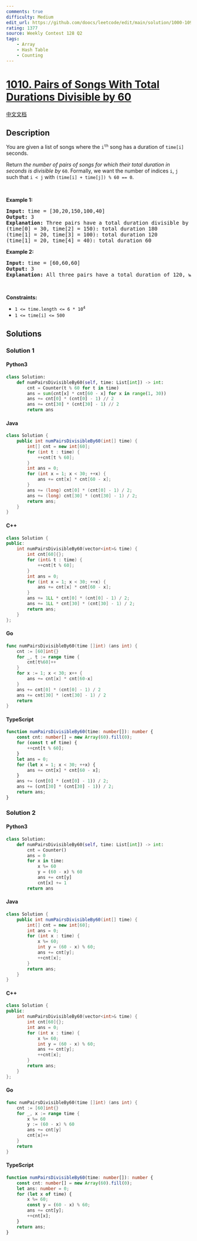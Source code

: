 ```yaml
---
comments: true
difficulty: Medium
edit_url: https://github.com/doocs/leetcode/edit/main/solution/1000-1099/1010.Pairs%20of%20Songs%20With%20Total%20Durations%20Divisible%20by%2060/README_EN.md
rating: 1377
source: Weekly Contest 128 Q2
tags:
    - Array
    - Hash Table
    - Counting
---
```


<!-- problem:start -->

# [1010. Pairs of Songs With Total Durations Divisible by 60](https://leetcode.com/problems/pairs-of-songs-with-total-durations-divisible-by-60)

[中文文档](/solution/1000-1099/1010.Pairs%20of%20Songs%20With%20Total%20Durations%20Divisible%20by%2060/README.md)

## Description

<!-- description:start -->

<p>You are given a list of songs where the <code>i<sup>th</sup></code> song has a duration of <code>time[i]</code> seconds.</p>

<p>Return <em>the number of pairs of songs for which their total duration in seconds is divisible by</em> <code>60</code>. Formally, we want the number of indices <code>i</code>, <code>j</code> such that <code>i &lt; j</code> with <code>(time[i] + time[j]) % 60 == 0</code>.</p>

<p>&nbsp;</p>
<p><strong class="example">Example 1:</strong></p>

<pre>
<strong>Input:</strong> time = [30,20,150,100,40]
<strong>Output:</strong> 3
<strong>Explanation:</strong> Three pairs have a total duration divisible by 60:
(time[0] = 30, time[2] = 150): total duration 180
(time[1] = 20, time[3] = 100): total duration 120
(time[1] = 20, time[4] = 40): total duration 60
</pre>

<p><strong class="example">Example 2:</strong></p>

<pre>
<strong>Input:</strong> time = [60,60,60]
<strong>Output:</strong> 3
<strong>Explanation:</strong> All three pairs have a total duration of 120, which is divisible by 60.
</pre>

<p>&nbsp;</p>
<p><strong>Constraints:</strong></p>

<ul>
	<li><code>1 &lt;= time.length &lt;= 6 * 10<sup>4</sup></code></li>
	<li><code>1 &lt;= time[i] &lt;= 500</code></li>
</ul>

<!-- description:end -->

## Solutions

<!-- solution:start -->

### Solution 1

<!-- tabs:start -->

#### Python3

```python
class Solution:
    def numPairsDivisibleBy60(self, time: List[int]) -> int:
        cnt = Counter(t % 60 for t in time)
        ans = sum(cnt[x] * cnt[60 - x] for x in range(1, 30))
        ans += cnt[0] * (cnt[0] - 1) // 2
        ans += cnt[30] * (cnt[30] - 1) // 2
        return ans
```

#### Java

```java
class Solution {
    public int numPairsDivisibleBy60(int[] time) {
        int[] cnt = new int[60];
        for (int t : time) {
            ++cnt[t % 60];
        }
        int ans = 0;
        for (int x = 1; x < 30; ++x) {
            ans += cnt[x] * cnt[60 - x];
        }
        ans += (long) cnt[0] * (cnt[0] - 1) / 2;
        ans += (long) cnt[30] * (cnt[30] - 1) / 2;
        return ans;
    }
}
```

#### C++

```cpp
class Solution {
public:
    int numPairsDivisibleBy60(vector<int>& time) {
        int cnt[60]{};
        for (int& t : time) {
            ++cnt[t % 60];
        }
        int ans = 0;
        for (int x = 1; x < 30; ++x) {
            ans += cnt[x] * cnt[60 - x];
        }
        ans += 1LL * cnt[0] * (cnt[0] - 1) / 2;
        ans += 1LL * cnt[30] * (cnt[30] - 1) / 2;
        return ans;
    }
};
```

#### Go

```go
func numPairsDivisibleBy60(time []int) (ans int) {
	cnt := [60]int{}
	for _, t := range time {
		cnt[t%60]++
	}
	for x := 1; x < 30; x++ {
		ans += cnt[x] * cnt[60-x]
	}
	ans += cnt[0] * (cnt[0] - 1) / 2
	ans += cnt[30] * (cnt[30] - 1) / 2
	return
}
```

#### TypeScript

```ts
function numPairsDivisibleBy60(time: number[]): number {
    const cnt: number[] = new Array(60).fill(0);
    for (const t of time) {
        ++cnt[t % 60];
    }
    let ans = 0;
    for (let x = 1; x < 30; ++x) {
        ans += cnt[x] * cnt[60 - x];
    }
    ans += (cnt[0] * (cnt[0] - 1)) / 2;
    ans += (cnt[30] * (cnt[30] - 1)) / 2;
    return ans;
}
```

<!-- tabs:end -->

<!-- solution:end -->

<!-- solution:start -->

### Solution 2

<!-- tabs:start -->

#### Python3

```python
class Solution:
    def numPairsDivisibleBy60(self, time: List[int]) -> int:
        cnt = Counter()
        ans = 0
        for x in time:
            x %= 60
            y = (60 - x) % 60
            ans += cnt[y]
            cnt[x] += 1
        return ans
```

#### Java

```java
class Solution {
    public int numPairsDivisibleBy60(int[] time) {
        int[] cnt = new int[60];
        int ans = 0;
        for (int x : time) {
            x %= 60;
            int y = (60 - x) % 60;
            ans += cnt[y];
            ++cnt[x];
        }
        return ans;
    }
}
```

#### C++

```cpp
class Solution {
public:
    int numPairsDivisibleBy60(vector<int>& time) {
        int cnt[60]{};
        int ans = 0;
        for (int x : time) {
            x %= 60;
            int y = (60 - x) % 60;
            ans += cnt[y];
            ++cnt[x];
        }
        return ans;
    }
};
```

#### Go

```go
func numPairsDivisibleBy60(time []int) (ans int) {
	cnt := [60]int{}
	for _, x := range time {
		x %= 60
		y := (60 - x) % 60
		ans += cnt[y]
		cnt[x]++
	}
	return
}
```

#### TypeScript

```ts
function numPairsDivisibleBy60(time: number[]): number {
    const cnt: number[] = new Array(60).fill(0);
    let ans: number = 0;
    for (let x of time) {
        x %= 60;
        const y = (60 - x) % 60;
        ans += cnt[y];
        ++cnt[x];
    }
    return ans;
}
```

<!-- tabs:end -->

<!-- solution:end -->

<!-- problem:end -->
